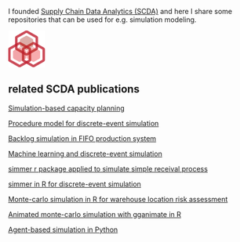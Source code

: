I founded <a href="https://www.supplychaindataanalytics.com">Supply Chain Data Analytics (SCDA)</a> and here I share some repositories that can be used for e.g. simulation modeling.

<img src="https://github.com/LinnartSF/abm_framework/blob/main/docufigs/scdalogo.PNG" alt="SCDA - Supply Chain Data Analytics" title="" width="75" height="75">

<h2>related SCDA publications</h2>
<a href="https://www.supplychaindataanalytics.com/simulation-based-capacity-planning/">Simulation-based capacity planning</a>

<a href="https://www.supplychaindataanalytics.com/procedure-model-for-discrete-event-simulation/">Procedure model for discrete-event simulation</a>

<a href="https://www.supplychaindataanalytics.com/backlog-simulation-in-fifo-production-system/">Backlog simulation in FIFO production system</a>

<a href="https://www.supplychaindataanalytics.com/machine-learning-and-discrete-event-simulation-exemplary-applications/">Machine learning and discrete-event simulation</a>

<a href="https://www.supplychaindataanalytics.com/simmer-r-package-applied-to-simulate-simple-receival-inspection-process/">simmer r package applied to simulate simple receival process</a>

<a href="https://www.supplychaindataanalytics.com/simmer-in-r-for-discrete-event-simulation/">simmer in R for discrete-event simulation</a>

<a href="https://www.supplychaindataanalytics.com/monte-carlo-simulation-in-r-for-warehouse-location-risk-assessment/">Monte-carlo simulation in R for warehouse location risk assessment</a>

<a href="https://www.supplychaindataanalytics.com/animated-monte-carlo-simulation-with-gganimate-in-r/">Animated monte-carlo simulation with gganimate in R</a>

<a href="https://www.supplychaindataanalytics.com/a-simple-agent-based-simulation-run-visualized-using-matplotlib-in-python/">Agent-based simulation in Python</a>
